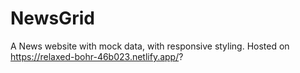 # NewsGrid
A News website with mock data, with responsive styling.
Hosted on https://relaxed-bohr-46b023.netlify.app/?
